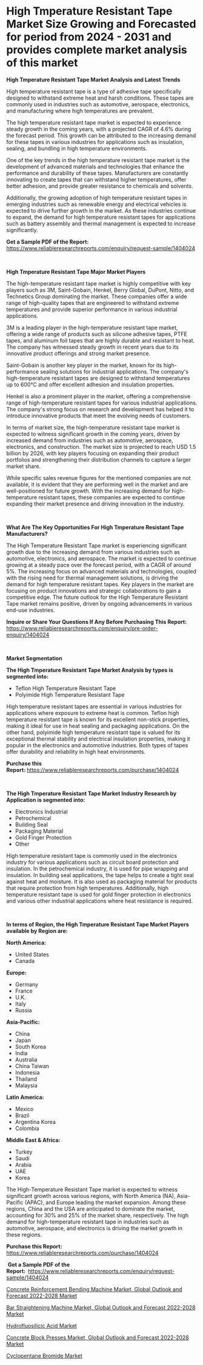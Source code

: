 <p><h1>High Tmperature Resistant Tape Market Size Growing and Forecasted for period from 2024 - 2031 and provides complete market analysis of this market</h1></p><p><strong>High Tmperature Resistant Tape Market Analysis and Latest Trends</strong></p>
<p><p>High temperature resistant tape is a type of adhesive tape specifically designed to withstand extreme heat and harsh conditions. These tapes are commonly used in industries such as automotive, aerospace, electronics, and manufacturing where high temperatures are prevalent.</p><p>The high temperature resistant tape market is expected to experience steady growth in the coming years, with a projected CAGR of 4.6% during the forecast period. This growth can be attributed to the increasing demand for these tapes in various industries for applications such as insulation, sealing, and bundling in high temperature environments.</p><p>One of the key trends in the high temperature resistant tape market is the development of advanced materials and technologies that enhance the performance and durability of these tapes. Manufacturers are constantly innovating to create tapes that can withstand higher temperatures, offer better adhesion, and provide greater resistance to chemicals and solvents.</p><p>Additionally, the growing adoption of high temperature resistant tapes in emerging industries such as renewable energy and electrical vehicles is expected to drive further growth in the market. As these industries continue to expand, the demand for high temperature resistant tapes for applications such as battery assembly and thermal management is expected to increase significantly.</p></p>
<p><strong>Get a Sample PDF of the Report:&nbsp;</strong> <a href="https://www.reliableresearchreports.com/enquiry/request-sample/1404024">https://www.reliableresearchreports.com/enquiry/request-sample/1404024</a></p>
<p>&nbsp;</p>
<p><strong>High Tmperature Resistant Tape Major Market Players</strong></p>
<p><p>The high-temperature resistant tape market is highly competitive with key players such as 3M, Saint-Gobain, Henkel, Berry Global, DuPont, Nitto, and Technetics Group dominating the market. These companies offer a wide range of high-quality tapes that are engineered to withstand extreme temperatures and provide superior performance in various industrial applications.</p><p>3M is a leading player in the high-temperature resistant tape market, offering a wide range of products such as silicone adhesive tapes, PTFE tapes, and aluminum foil tapes that are highly durable and resistant to heat. The company has witnessed steady growth in recent years due to its innovative product offerings and strong market presence.</p><p>Saint-Gobain is another key player in the market, known for its high-performance sealing solutions for industrial applications. The company's high-temperature resistant tapes are designed to withstand temperatures up to 600°C and offer excellent adhesion and insulation properties.</p><p>Henkel is also a prominent player in the market, offering a comprehensive range of high-temperature resistant tapes for various industrial applications. The company's strong focus on research and development has helped it to introduce innovative products that meet the evolving needs of customers.</p><p>In terms of market size, the high-temperature resistant tape market is expected to witness significant growth in the coming years, driven by increased demand from industries such as automotive, aerospace, electronics, and construction. The market size is projected to reach USD 1.5 billion by 2026, with key players focusing on expanding their product portfolios and strengthening their distribution channels to capture a larger market share.</p><p>While specific sales revenue figures for the mentioned companies are not available, it is evident that they are performing well in the market and are well-positioned for future growth. With the increasing demand for high-temperature resistant tapes, these companies are expected to continue expanding their market presence and driving innovation in the industry.</p></p>
<p>&nbsp;</p>
<p><strong>What Are The Key Opportunities For High Tmperature Resistant Tape Manufacturers?</strong></p>
<p><p>The High Temperature Resistant Tape market is experiencing significant growth due to the increasing demand from various industries such as automotive, electronics, and aerospace. The market is expected to continue growing at a steady pace over the forecast period, with a CAGR of around 5%. The increasing focus on advanced materials and technologies, coupled with the rising need for thermal management solutions, is driving the demand for high temperature resistant tapes. Key players in the market are focusing on product innovations and strategic collaborations to gain a competitive edge. The future outlook for the High Temperature Resistant Tape market remains positive, driven by ongoing advancements in various end-use industries.</p></p>
<p><strong>Inquire or Share Your Questions If Any Before Purchasing This Report:</strong> <a href="https://www.reliableresearchreports.com/enquiry/pre-order-enquiry/1404024">https://www.reliableresearchreports.com/enquiry/pre-order-enquiry/1404024</a></p>
<p>&nbsp;</p>
<p><strong>Market Segmentation</strong></p>
<p><strong>The High Tmperature Resistant Tape Market Analysis by types is segmented into:</strong></p>
<p><ul><li>Teflon High Temperature Resistant Tape</li><li>Polyimide High Temperature Resistant Tape</li></ul></p>
<p><p>High temperature resistant tapes are essential in various industries for applications where exposure to extreme heat is common. Teflon high temperature resistant tape is known for its excellent non-stick properties, making it ideal for use in heat sealing and packaging applications. On the other hand, polyimide high temperature resistant tape is valued for its exceptional thermal stability and electrical insulation properties, making it popular in the electronics and automotive industries. Both types of tapes offer durability and reliability in high heat environments.</p></p>
<p><strong>Purchase this Report:&nbsp;</strong><a href="https://www.reliableresearchreports.com/purchase/1404024">https://www.reliableresearchreports.com/purchase/1404024</a></p>
<p>&nbsp;</p>
<p><strong>The High Tmperature Resistant Tape Market Industry Research by Application is segmented into:</strong></p>
<p><ul><li>Electronics Industrial</li><li>Petrochemical</li><li>Building Seal</li><li>Packaging Material</li><li>Gold Finger Protection</li><li>Other</li></ul></p>
<p><p>High temperature resistant tape is commonly used in the electronics industry for various applications such as circuit board protection and insulation. In the petrochemical industry, it is used for pipe wrapping and insulation. In building seal applications, the tape helps to create a tight seal against heat and moisture. It is also used as packaging material for products that require protection from high temperatures. Additionally, high temperature resistant tape is used for gold finger protection in electronics and various other industrial applications where heat resistance is required.</p></p>
<p>&nbsp;</p>
<p><strong>In terms of Region, the High Tmperature Resistant Tape Market Players available by Region are:</strong></p>
<p>
    <p> <strong> North America: </strong>
        <ul>
            <li>United States</li>
            <li>Canada</li>
        </ul>
        </p> 
    <p> <strong> Europe: </strong>
        <ul>
            <li>Germany</li>
            <li>France</li>
            <li>U.K.</li>
            <li>Italy</li>
            <li>Russia</li>
        </ul>
        </p> 
    <p> <strong> Asia-Pacific: </strong>
        <ul>
            <li>China</li>
            <li>Japan</li>
            <li>South Korea</li>
            <li>India</li>
            <li>Australia</li>
            <li>China Taiwan</li>
            <li>Indonesia</li>
            <li>Thailand</li>
            <li>Malaysia</li>
        </ul>
        </p> 
    <p> <strong> Latin America: </strong>
        <ul>
            <li>Mexico</li>
            <li>Brazil</li>
            <li>Argentina Korea</li>
            <li>Colombia</li>
        </ul>
        </p> 
    <p> <strong> Middle East & Africa: </strong>
        <ul>
            <li>Turkey</li>
            <li>Saudi</li>
            <li>Arabia</li>
            <li>UAE</li>
            <li>Korea</li>
        </ul>
    </p>
    </p>
<p><p>The High-Temperature Resistant Tape market is expected to witness significant growth across various regions, with North America (NA), Asia-Pacific (APAC), and Europe leading the market expansion. Among these regions, China and the USA are anticipated to dominate the market, accounting for 30% and 25% of the market share, respectively. The high demand for high-temperature resistant tape in industries such as automotive, aerospace, and electronics is driving the market growth in these regions.</p></p>
<p><strong>Purchase this Report: </strong><a href="https://www.reliableresearchreports.com/purchase/1404024">https://www.reliableresearchreports.com/purchase/1404024</a></p>
<p>&nbsp;<strong>Get a Sample PDF of the Report:&nbsp;&nbsp;</strong><a href="https://www.reliableresearchreports.com/enquiry/request-sample/1404024">https://www.reliableresearchreports.com/enquiry/request-sample/1404024</a></p>
<p><strong></strong></p>
<p><p><a href="https://angry-finch-aaf.notion.site/Concrete-Reinforcement-Bending-Machine-Market-Global-Outlook-and-Forecast-2022-2028-Market-Provides-d192f7b5a0fe4870a017f41d573556cc">Concrete Reinforcement Bending Machine Market, Global Outlook and Forecast 2022-2028 Market</a></p><p><a href="https://pretty-mail-caf.notion.site/Bar-Straightening-Machine-Market-Global-Outlook-and-Forecast-2022-2028-Market-Challenges-Opportun-150cec35e63a4ce5b75123cc599d0f32">Bar Straightening Machine Market, Global Outlook and Forecast 2022-2028 Market</a></p><p><a href="https://view.publitas.com/reportprime-1/hydrofluosilicic-acid-market-furnish-information-about-market-size-market-share-market-dynamics-and-projections-spanning-from-2024-to-2031/">Hydrofluosilicic Acid Market</a></p><p><a href="https://circular-yam-9b9.notion.site/Concrete-Block-Presses-Market-Global-Outlook-and-Forecast-2022-2028-Market-Size-Growth-Outlook-fro-806cf2246f2c4f3b803bb405d57b107e">Concrete Block Presses Market, Global Outlook and Forecast 2022-2028 Market</a></p><p><a href="https://view.publitas.com/reportprime-1/cyclopentane-bromide-market-research-report-forecasted-for-period-from-2024-2031-by-market-type-market-application-and-region/">Cyclopentane Bromide Market</a></p></p>